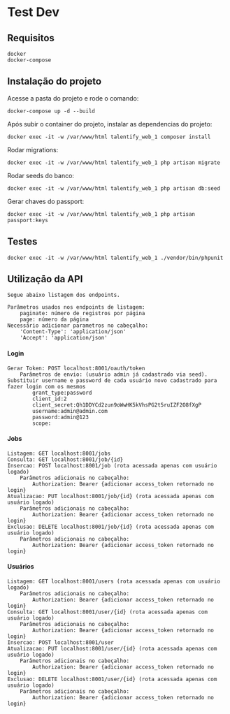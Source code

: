 Test Dev
============


## Requisitos

    docker 
    docker-compose

## Instalação do projeto

Acesse a pasta do projeto e rode o comando:

    docker-compose up -d --build

Após subir o container do projeto, instalar as dependencias do projeto:

    docker exec -it -w /var/www/html talentify_web_1 composer install

Rodar migrations:

    docker exec -it -w /var/www/html talentify_web_1 php artisan migrate

Rodar seeds do banco:

    docker exec -it -w /var/www/html talentify_web_1 php artisan db:seed

Gerar chaves do passport:

    docker exec -it -w /var/www/html talentify_web_1 php artisan passport:keys


## Testes

    docker exec -it -w /var/www/html talentify_web_1 ./vendor/bin/phpunit
    
## Utilizaçāo da API
    Segue abaixo listagem dos endpoints.
    
    Parâmetros usados nos endpoints de listagem:
        paginate: número de registros por página
        page: número da página
    Necessário adicionar parametros no cabeçalho:
        'Content-Type': 'application/json'
        'Accept': 'application/json'
        

#### Login
    Gerar Token: POST localhost:8001/oauth/token
        Parâmetros de envio: (usuário admin já cadastrado via seed). Substituir username e password de cada usuário novo cadastrado para fazer login com os mesmos
            grant_type:password
            client_id:2
            client_secret:Qh1DDYCd2zun9oWwHK5kVhsPG2t5ruIZF2O8fXgP
            username:admin@admin.com
            password:admin@123
            scope:

#### Jobs
    Listagem: GET localhost:8001/jobs
    Consulta: GET localhost:8001/job/{id} 
    Insercao: POST localhost:8001/job (rota acessada apenas com usuário logado)
        Parâmetros adicionais no cabeçalho:
            Authorization: Bearer {adicionar access_token retornado no login}
    Atualizacao: PUT localhost:8001/job/{id} (rota acessada apenas com usuário logado)
        Parâmetros adicionais no cabeçalho:
            Authorization: Bearer {adicionar access_token retornado no login}
    Exclusao: DELETE localhost:8001/job/{id} (rota acessada apenas com usuário logado)
        Parâmetros adicionais no cabeçalho:
            Authorization: Bearer {adicionar access_token retornado no login}

#### Usuários
    Listagem: GET localhost:8001/users (rota acessada apenas com usuário logado)
        Parâmetros adicionais no cabeçalho:
            Authorization: Bearer {adicionar access_token retornado no login}
    Consulta: GET localhost:8001/user/{id} (rota acessada apenas com usuário logado)
        Parâmetros adicionais no cabeçalho:
            Authorization: Bearer {adicionar access_token retornado no login}
    Insercao: POST localhost:8001/user 
    Atualizacao: PUT localhost:8001/user/{id} (rota acessada apenas com usuário logado)
        Parâmetros adicionais no cabeçalho:
            Authorization: Bearer {adicionar access_token retornado no login}
    Exclusao: DELETE localhost:8001/user/{id} (rota acessada apenas com usuário logado)
        Parâmetros adicionais no cabeçalho:
            Authorization: Bearer {adicionar access_token retornado no login}

